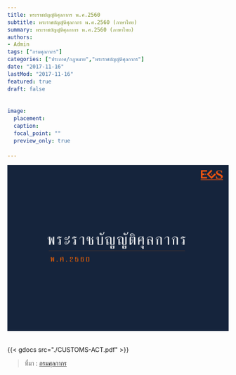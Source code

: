 ```yaml
---
title: พระราชบัญญัติศุลกากร พ.ศ.2560
subtitle: พระราชบัญญัติศุลกากร พ.ศ.2560 (ภาษาไทย)
summary: พระราชบัญญัติศุลกากร พ.ศ.2560 (ภาษาไทย)
authors:
- Admin
tags: ["กรมศุลกากร"]
categories: ["ประกาศ/กฎหมาย","พระราชบัญญัติศุลกากร"]
date: "2017-11-16"
lastMod: "2017-11-16"
featured: true
draft: false


image:
  placement: 
  caption: 
  focal_point: ""
  preview_only: true

---
```


![](featured.png)

<br>
{{< gdocs src="./CUSTOMS-ACT.pdf" >}}

<br>

> ที่มา : [กรมศุลกากร](./CUSTOMS-ACT.pdf)